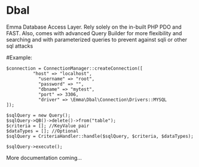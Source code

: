# Dbal
Emma Database Access Layer. Rely solely on the in-built PHP PDO and FAST. Also, comes with advanced Query Builder for more flexibility and searching and with parameterized queries to prevent against sqli or other sql attacks

#Example:
```
$connection = ConnectionManager::createConnection([
          "host" => "localhost",
            "username" => "root",
            "password" => "",
            "dbname" => "mytest",
            "port" => 3306,
            "driver" => \Emma\Dbal\Connection\Drivers::MYSQL
]);

$sqlQuery = new Query();
$sqlQuery->QB()->delete()->from("table");
$criteria = []; //KeyValue pair
$dataTypes = []; //Optional
$sqlQuery = CriteriaHandler::handle($sqlQuery, $criteria, $dataTypes);

$sqlQuery->execute();

```

More documentation coming...
